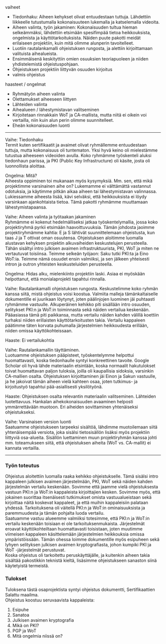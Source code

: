 vaiheet
- Tiedonhaku: Aiheen kehykset olivat entuudestaan tuttuja. Lähdettiin liikkeelle tutustumalla kokonaisuuteen lukemalla ja katselemalla videoita.
- Aiheen valinta, työn jakaminen: Kokonaisuuden tultua hieman selkeämmäksi, lähdettiin etsimään spesifimpää tietoa heikkouksista, ongelmista ja käyttötarkoituksista. Näiden puute pakotti meidät erilaiseen projektiin, kuin mitä olimme alunperin tavoitelleet.
- Luotiin rautalankamalli ohjeistuksen rungosta, ja alettiin kirjoittamaan valituista aihealueista.
- Ensimmäisenä keskityttiin omien osuuksien teoriapuoleen ja niiden yhdistelemistä ohjeistuspohjaan.
- Ohjeistuksen projektiin liittyvän osuuden kirjoitus
- valmis ohjeistus

haasteet / ongelmat
- Ryhmätyön aiheen valinta
- Olettamukset aiheeseen liittyen
- Lähteiden valinta
- Aihealueen / lähestymistavan valitseminen
- Kirjoitetaan rinnakkain WoT ja CA-mallista, mutta niitä ei oikein voi vertailla, niin kuin alun perin olimme suunnitelleet.
- Eheän kokonaisuuden luonti


--------------------------------------------------------

Vaihe: Tiedonhaku  
Termit kuten sertifikaatit ja avaimet olivat ryhmällemme entuudestaan tuttuja, mutta kokonaisuus oli tuntematon. Yksi hyvä keino oli mielestämme tutustua aiheeseen videoiden avulla. Koko ryhmämme työskenteli aluksi tiedonhaun parissa, ja PKI (Public Key Infrastructure) oli käsite, josta oli luonnollista aloittaa.

Ongelma: Mitä?  
Aiheesta oppiminen toi mukanaan myös kysymyksiä. Mm. sen, että mikä projektimme varsinainen aihe on? Lukemamme ei välttämättä vastannut odotuksia, ja käytimme pitkän aikaa aiheen tai lähestymistavan valinnassa. Lukiessamme aiheesta lisää, kävi selväksi, että heikkouksista ei löydy varsinkaan ajankohtaista tietoa. Tämä pakotti ryhmämme muuttamaan lähestymistapaansa.


Vaihe: Aiheen valinta ja työtaakan jakaminen  
Ryhmämme ei kokenut hedelmälliseksi jatkaa työskentelymallia, jossa koko projektiryhmä pyrkii etsimään haavoittuvuuksia. Tämän johdosta jaoimme projektiryhmämme kahtia: E ja S lähtivät suunnittelemaan ohjeistusta, kun taas J ja T ottivat oman osuutensa. 
Ohjeistuksen aloitimme luomalla alustavan kehyksen projektin alkuvaiheiden keskustelujen perusteella. Tähän sisältyi intro julkisen avaimen infrastruktuurista, PKI, WoT ja miten ne vertautuvat toisiinsa. Teimme selkeän työjaon: Saku tutki PKI:ta ja Eino WoT:ia. Teimme nämä osuudet ensin valmiiksi, ja sen jälkeen yhteisesti intron ja outron yhteisten keskusteluiden perusteella.

Ongelma: Hidas alku, mielenkiinto projektiin laski. Asiaa ei myöskään helpottanut, että monialaprojekti tapahtui rinnalla.

Vaihe: Rautalankamalli ohjeistuksen rungosta. 
Keskustelimme koko ryhmän kanssa siitä, mistä ohjeistus voisi koostua. Valmiita malleja tämänkaltaiselle dokumentille ei juurikaan löytynyt, joten päälinjojen luominen jäi puhtaasti ryhmämme vastuulle. Alkuperäinen kehikko piti sisällään intro osuuden, selitykset PKI:n ja WoT:in toiminnasta sekä näiden vertailua keskenään. Pääasiassa tämä piti paikkansa, mutta vertailu näiden kahden välillä koettiin turhaksi niiden erillaisten käyttötarkoitusten takia. Vertailu kappaleen päätimme täten korvata puhumalla järjestelmien heikkoudesta erillään, niiden omissa käyttökohteissaan.

Haaste: Ei vertailukohtia

Vaihe: Rautalankamallin täyttäminen.  
Luotuamme ohjeistuksen pääpisteet, työskentelymme helpottui huomattavasti, koska tiedonhaulle syntyi konkreettinen tavoite. Google Scholar oli hyvä lähde materiaalin etsintään, koska normaalit hakutulokset toivat huomattavan paljon tuloksia, joilla oli kaupallisia sidoksia, varsinkin CA-mallien osalta.
Ohjeistuksen kirjoittaminen jäi Einon ja Sakun vastuulle, ja he jakoivat tämän aiheen vielä kahteen osaa, joten tutkimus- ja kirjoitustyö tapahtui pää-asiallisesti yksilötyönä.

Haaste: Ohjeistuksen osalta relevantin materiaalin valitseminen. Lähteiden luotettavuus. Hankalan aihekokonaisuuden avaaminen helposti ymmärrettävään muotoon. Eri aiheiden sovittaminen yhtenäiseksi ohjeistukseksi.


Vaihe: Varsinaisen version luonti  
Saatuamme ohjeistukseen tarpeeksi sisältöä, lähdimme muotoilemaan siitä yhtenäisempää versiota, joka sisälsi tietosisällön lisäksi myös projektiin liittyviä osa-alueita. Sisällön luettaminen muun projektiryhmän kanssa johti mm. toteamukseen siitä, että ohjeistuksen aiheita (WoT vs. CA-mallit) ei kannata vertailla.

------------------------------------------------------------------------

### Työn toteutus ###

Ohjeistus aloitettiin luomalla raaka kehikko ohjeistukselle. Tämä sisälsi intro kappaleen julkisen avaimen järjestelmään, PKI, WoT sekä näiden kahden järjestelmän vertailu keskenään. Sovimme että jaamme vielä ohjeistuksesta vastuun PKI:n ja WoT:in kappaleista kirjoittajien kesken. Sovimme myös, että jokainen suorittaa itsenäisesti tutkimukset omista vastuualueistaan sekä kirjoittaa näitä koskevat kappaleet, ja että muihin kappaleisiin palataan yhdessä. Tarkoituksena oli väitellä PKI:n ja WoT:in ominaisuuksista ja paremmuudesta ja tämän pohjalta luoda vertailu.  
Saatuamme vastuu alueemme valmiiksi totesimme, että PKI:n ja WoT:in vertailu keskenään toisiaan ei ole tarkoituksenmukaista. Järjestelmät eroavat käyttökohteiltaan huomattavasti toisistaan, joten muutimme viimeisen kappaleen käsittelemään järjestelmien heikkouksia omissa ympäristöissään.
Tämän ohessa loimme dokumentille myös esipuheen sekä lyhyen selityksen julkisen avaimen kryptografiasta, johon kumpiki PKI ja WoT -järjestelmät perustuvat.  
Koska ohjeistus oli tarkoitettu peruskäyttäjälle, ja kuitenkin aiheen takia sisältää pakostikkin teknistä kieltä, lisäsimme ohjeistukseen sanaston siinä käytetyistä termeistä.

### Tulokset ###

Tuloksena tästä osaprojektista syntyi ohjeistus dokumentti, Sertifikaattien Salattu maailma.  
Ohjeistus koostuu seruvaavista kappaleista:

1. Esipuhe
2. Sanatoa
3. Julkisen avaimen kryptografia
4. Mikä on PKI?
5. PGP ja WoT
6. Mitä ongelmia niissä on?













